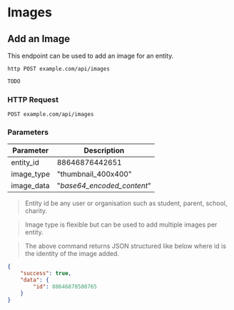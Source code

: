 # Images

## Add an Image
This endpoint can be used to add an image for an entity.
 
```shell
http POST example.com/api/images
```

```javascript
TODO
```

### HTTP Request

`POST example.com/api/images`

### Parameters

Parameter | Description
--------- | -----------
entity_id | 88646876442651
image_type | "thumbnail_400x400"
image_data | "_base64_encoded_content_"

> Entity id be any user or organisation such as student, parent, school, charity.

> Image type is flexible but can be used to add multiple images per entity.

> The above command returns JSON structured like below where id is the identity of the image added.

```json
{
    "success": true,
    "data": {
        "id": 88646878580765
    }
}
```
